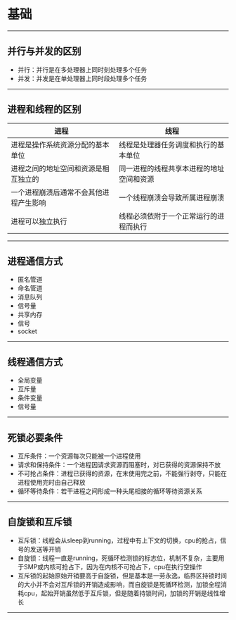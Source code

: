 # 基础

---

## 并行与并发的区别

- 并行：并行是在多处理器上同时刻处理多个任务
- 并发：并发是在单处理器上同时段处理多个任务

---

## 进程和线程的区别

进程|线程
-|-
进程是操作系统资源分配的基本单位|线程是处理器任务调度和执行的基本单位
进程之间的地址空间和资源是相互独立的|同一进程的线程共享本进程的地址空间和资源
一个进程崩溃后通常不会其他进程产生影响|一个线程崩溃会导致所属进程崩溃
进程可以独立执行|线程必须依附于一个正常运行的进程而执行

---

## 进程通信方式

- 匿名管道
- 命名管道
- 消息队列
- 信号量
- 共享内存
- 信号
- socket

---

## 线程通信方式

- 全局变量
- 互斥量
- 条件变量
- 信号量

---

## 死锁必要条件

- 互斥条件：一个资源每次只能被一个进程使用
- 请求和保持条件：一个进程因请求资源而阻塞时，对已获得的资源保持不放
- 不可抢占条件：进程已获得的资源，在末使用完之前，不能强行剥夺，只能在进程使用完时由自己释放
- 循环等待条件：若干进程之间形成一种头尾相接的循环等待资源关系

---

## 自旋锁和互斥锁

- 互斥锁：线程会从sleep到running，过程中有上下文的切换，cpu的抢占，信号的发送等开销
- 自旋锁：线程一直是running，死循环检测锁的标志位，机制不复杂，主要用于SMP或内核可抢占下，因为在内核不可抢占下，cpu在执行空操作
- 互斥锁的起始原始开销要高于自旋锁，但是基本是一劳永逸，临界区持锁时间的大小并不会对互斥锁的开销造成影响，而自旋锁是死循环检测，加锁全程消耗cpu，起始开销虽然低于互斥锁，但是随着持锁时间，加锁的开销是线性增长

---
